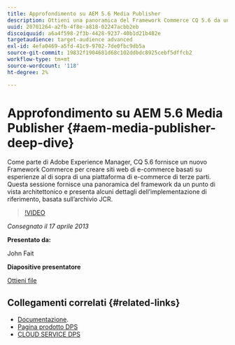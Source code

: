 ```yaml
---
title: Approfondimento su AEM 5.6 Media Publisher
description: Ottieni una panoramica del Framework Commerce CQ 5.6 da un punto di vista architetturale. Scopri i dettagli dell’implementazione di riferimento, in base all’archivio JCR.
uuid: 20701264-a2fb-4f8e-a818-02247acbb2eb
discoiquuid: a6a4f598-2f3b-4428-9237-40b1d21b482e
targetaudience: target-audience advanced
exl-id: 4efa0469-a5fd-41c9-9702-7de0fbc9db5a
source-git-commit: 19832f1904681d68c102ddbdc8925cebf5dffcb2
workflow-type: tm+mt
source-wordcount: '118'
ht-degree: 2%

---
```


# Approfondimento su AEM 5.6 Media Publisher {#aem-media-publisher-deep-dive}

Come parte di Adobe Experience Manager, CQ 5.6 fornisce un nuovo Framework Commerce per creare siti web di e-commerce basati su esperienze al di sopra di una piattaforma di e-commerce di terze parti. Questa sessione fornisce una panoramica del framework da un punto di vista architettonico e presenta alcuni dettagli dell’implementazione di riferimento, basata sull’archivio JCR.

>[!VIDEO](https://video.tv.adobe.com/v/19574/?quality=9)

*Consegnato il 17 aprile 2013*

**Presentato da:**

John Fait

**Diapositive presentatore**

[Ottieni file](assets/cq-gems-aem-media-publisher-04-17-2013-final.pdf)

## Collegamenti correlati {#related-links}

* [Documentazione](https://docs.adobe.com/content/docs/en/cq/5-6-1/media-publisher.html).
* [Pagina prodotto DPS](http://www.adobe.com/ca/products/digital-publishing-suite-family.html)
* [CLOUD SERVICE DPS](https://digitalpublishing.acrobat.com/welcome.html)
